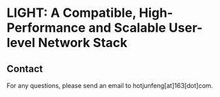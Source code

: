 # LIGHT: A Compatible, High-Performance and Scalable User-level Network Stack

## Contact
For any questions, please send an email to hotjunfeng[at]163[dot]com.
